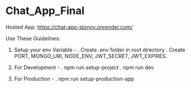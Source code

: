 # Chat_App_Final

Hosted App: https://chat-app-stonoy.onrender.com/

Use These Guidelines:
1. Setup your env Variable -
  . Create .env folder in root directory
  . Create PORT, MONGO_URI, NODE_ENV, JWT_SECRET, JWT_EXPIRES.

2. For Development -
  . npm run setup-project
  . npm run dev

3. For Production -
  . npm run setup-production-app
